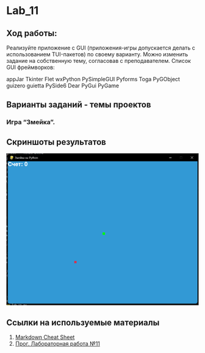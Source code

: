 # Lab_11
## Ход работы:
   Реализуйте приложение с GUI (приложения-игры допускается делать с использованием TUI-пакетов) по своему варианту. Можно изменить задание на собственную тему, согласовав с преподавателем. 
   Список GUI фреймворков:

appJar
Tkinter
Flet
wxPython
PySimpleGUI
Pyforms
Toga
PyGObject
guizero
guietta
PySide6
Dear PyGui
PyGame

## Варианты заданий - темы проектов
### Игра “Змейка”.

## Скриншоты результатов
![](1.png)

## Ссылки на используемые материалы
1. [Markdown Cheat Sheet](https://www.markdownguide.org/cheat-sheet/)
2. [Прог. Лабораторная работа №11](https://evil-teacher.on.fleek.co/prog_pm/lab11/)